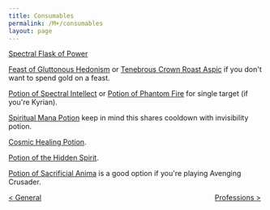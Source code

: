 ```yaml
---
title: Consumables
permalink: /M+/consumables
layout: page
---
```


[Spectral Flask of Power](https://www.wowhead.com/item=171276/spectral-flask-of-power) 

[Feast of Gluttonous Hedonism](https://www.wowhead.com/item=172043/feast-of-gluttonous-hedonism) or 
[Tenebrous Crown Roast Aspic](https://www.wowhead.com/spell=308405/tenebrous-crown-roast-aspic) if you don't want to spend gold on a feast.

[Potion of Spectral Intellect](https://www.wowhead.com/item=171273/potion-of-spectral-intellect) or [Potion of Phantom Fire](https://www.wowhead.com/item=171349/potion-of-phantom-fire) for single target (if you're Kyrian).

[Spiritual Mana Potion](https://www.wowhead.com/item=171268/spiritual-mana-potion) keep in mind this shares cooldown with invisibility potion.

[Cosmic Healing Potion](https://ptr.wowhead.com/item=187802/cosmic-healing-potion).

[Potion of the Hidden Spirit](https://www.wowhead.com/item=171266/potion-of-the-hidden-spirit).

[Potion of Sacrificial Anima](https://www.wowhead.com/item=176811/potion-of-sacrificial-anima) is a good option if you're playing Avenging Crusader.

<div>
<div style="text-align:left;display: inline-block;width: 49%;">
<a href="/M+/general"> < General</a>
</div>
<div style="text-align:right;display: inline-block;width: 49%;">
<a href="/M+/professions"> Professions ></a>
</div>
</div>
 